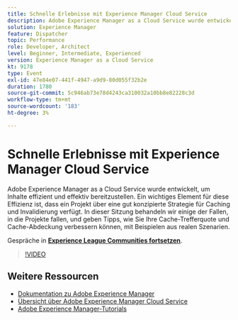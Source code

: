 ```yaml
---
title: Schnelle Erlebnisse mit Experience Manager Cloud Service
description: Adobe Experience Manager as a Cloud Service wurde entwickelt, um Inhalte effizient und effektiv bereitzustellen. Ein wichtiges Element für diese Effizienz ist, dass ein Projekt über eine gut konzipierte Strategie für Caching und Invalidierung verfügt. In dieser Sitzung behandeln wir einige der Fallen, in die Projekte fallen, und geben Tipps, wie Sie Ihre Cache-Trefferquote und Cache-Abdeckung verbessern können, mit Beispielen aus realen Szenarien.
solution: Experience Manager
feature: Dispatcher
topic: Performance
role: Developer, Architect
level: Beginner, Intermediate, Experienced
version: Experience Manager as a Cloud Service
kt: 9178
type: Event
exl-id: 47e84e07-441f-4947-a9d9-80d055f32b2e
duration: 1780
source-git-commit: 5c946ab73e78d4243ca310032a10bb8e82228c3d
workflow-type: tm+mt
source-wordcount: '183'
ht-degree: 3%

---
```


# Schnelle Erlebnisse mit Experience Manager Cloud Service

Adobe Experience Manager as a Cloud Service wurde entwickelt, um Inhalte effizient und effektiv bereitzustellen. Ein wichtiges Element für diese Effizienz ist, dass ein Projekt über eine gut konzipierte Strategie für Caching und Invalidierung verfügt. In dieser Sitzung behandeln wir einige der Fallen, in die Projekte fallen, und geben Tipps, wie Sie Ihre Cache-Trefferquote und Cache-Abdeckung verbessern können, mit Beispielen aus realen Szenarien.

Gespräche in **[Experience League Communities fortsetzen](https://adobe.ly/3CUkzoB)**.

>[!VIDEO](https://video.tv.adobe.com/v/337846/?quality=12&learn=on&hidetitle=true)

## Weitere Ressourcen

- [Dokumentation zu Adobe Experience Manager](https://experienceleague.adobe.com/docs/experience-manager-cloud-service.html)
- [Übersicht über Adobe Experience Manager Cloud Service](https://experienceleague.adobe.com/docs/experience-manager-cloud-service/overview/home.html)
- [Adobe Experience Manager-Tutorials](https://experienceleague.adobe.com/docs/experience-manager-tutorials.html)
